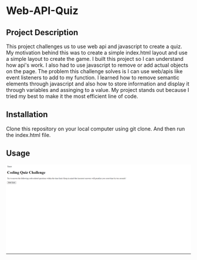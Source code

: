 # Web-API-Quiz
## Project Description
This project challenges us to use web api and javascript to create a quiz. My motivation behind this was to create a simple index.html layout and use a simple layout to create the game.  I built this project so I can understand how api's work.   I also had to use javascript to remove or add actual objects on the page. The problem this challenge solves is I can use web/apis like event listeners to add to my function. I learned how to remove semantic elements through javascript and also how to store information and display it through variables and assinging to a value. My project stands out because I tried my best to make it the most efficient line of code.

## Installation

Clone this repository on your local computer using git clone. And then run the index.html file.

## Usage
![Web-API-Quiz](coding-quiz.png)
